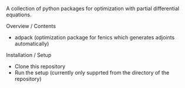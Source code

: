 A collection of python packages for optimization with partial differential equations.

Overview / Contents
-  adpack (optimization package for fenics which generates adjoints automatically)

Installation / Setup
- Clone this repository
- Run the setup (currently only supprted from the directory of the repository)
